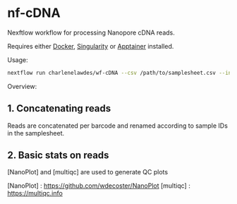 # nf-cDNA

Nexftlow workflow for processing Nanopore cDNA reads.

Requires either [Docker], [Singularity] or [Apptainer] installed.

Usage:

```sh
nextflow run charlenelawdes/wf-cDNA --csv /path/to/samplesheet.csv --in_dir /absolute/path/to/input
```

Overview:

## 1. Concatenating reads

Reads are concatenated per barcode and renamed according to sample IDs in the samplesheet.

## 2. Basic stats on reads

[NanoPlot] and [multiqc] are used to generate QC plots

[Docker]: https://www.docker.com
[Singularity]: https://docs.sylabs.io/guides/3.5/user-guide/introduction.html
[Apptainer]: https://apptainer.org
[NanoPlot] : <https://github.com/wdecoster/NanoPlot>
[multiqc] : <https://multiqc.info>
